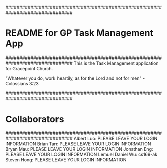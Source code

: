################################################################################
# README for GP Task Management App
################################################################################
This is the Task Management application for Gracepoint Church. 

"Whatever you do, work heartily, as for the Lord and not for men"
    - Colossians 3:23

################################################################################
# Collaborators
################################################################################
Albert Luo: PLEASE LEAVE YOUR LOGIN INFORMATION
Brian Tan: PLEASE LEAVE YOUR LOGIN INFORMATION
Bryan Mau: PLEASE LEAVE YOUR LOGIN INFORMATION
Jonathan Eng: PLEASE LEAVE YOUR LOGIN INFORMATION
Lemuel Daniel Wu: cs169-ak
Steven Hong: PLEASE LEAVE YOUR LOGIN INFORMATION
